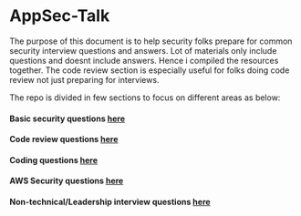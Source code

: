 # AppSec-Talk

The purpose of this document is to help security folks prepare for common security interview questions and answers. 
Lot of materials only include questions and doesnt include answers. Hence i compiled the resources together. 
The code review section is especially useful for folks doing code review not just preparing for interviews. 

The repo is divided in few sections to focus on different areas as below:
#### Basic security questions [here](https://github.com/Jkrathod/AppSec-InterviewPreparation/blob/main/Common_Security_Questions.md) 
#### Code review questions [here](https://github.com/Jkrathod/AppSec-InterviewPreparation/blob/master/code_review/README.md)
#### Coding questions [here](https://github.com/Jkrathod/AppSec-InterviewPreparation/blob/master/Coding/README.md)
#### AWS Security questions [here](https://github.com/Jkrathod/AppSec-InterviewPreparation/blob/master/AWS_Security_Questions.md)
#### Non-technical/Leadership interview questions [here](https://github.com/Jkrathod/AppSec-InterviewPreparation/blob/master/Leadership_Questions.md)
